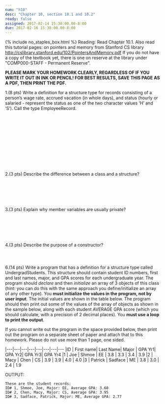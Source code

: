 ```yaml
---
num: "h10"
desc: "Chapter 10, section 10.1 and 10.2"
ready: false
assigned: 2017-02-14 15:30:00.00-8:00
due: 2017-02-16 15:30:00.00-8:00
---
```

{% include no_staples_box.html %}
Reading: Read Chapter 10.1. Also read this tutorial pages: on pointers and memory from Stanford CS library http://cslibrary.stanford.edu/102/PointersAndMemory.pdf If you do not have a copy of the textbook yet, there is one on reserve at the library under "COMP000-STAFF - Permanent Reserve".

<b>PLEASE MARK YOUR HOMEWORK CLEARLY, REGARDLESS OF IF YOU WRITE IT OUT IN INK OR PENCIL! FOR BEST RESULTS, SAVE THIS PAGE AS A PDF, THEN PRINT THE PDF.</b>

1.(8 pts) Write a definition for a structure type for records consisting of a person’s wage rate, accrued vacation (in whole days), and status (hourly or salaried - represent the status as one of the two character values ‘H’ and ‘S’).  Call the type EmployeeRecord.
<div style="margin-bottom:14em"></div>

2.(3 pts) Describe the difference between a class and a structure?
<div style="margin-bottom:7em"></div>

3.(3 pts) Explain why member variables are usually private?
<div style="margin-bottom:7em"></div>

4.(3 pts) Describe the purpose of a constructor?

<div class="pagebreak"></div>

<div style="margin-bottom:4em"></div>

6.(14 pts) Write a program that has a definition for a structure type called UndergradStudents. This structure should contain student ID numbers, first and last names, major, and GPA scores for each undergraduate year. 
The program should *declare* and then *initialize* an array of 3 objects of this class (hint: you can do this with the same approach you define/initialize an array of any other type). You **must initialize the values in the program, not by user input**.  The initial values are shown in the table below. 
The program should then print out some of the values of the array of objects as shown in the sample below, along with each student AVERAGE GPA score (which you should calculate, with a precision of 2 decimal places). You **must use a loop to print the output**.

If you cannot write out the program in the space provided below, then print out the program on a separate sheet of paper and attach that to this homework. Please do not use more than 1 page, one sided.

<div markdown="1">
|---|---|---|---|---|---|---|---
|ID | First name| Last Name| Major | GPA Yr1|  GPA Yr2| GPA Yr3| GPA Yr4
|1 | Joe | Shmoe | EE | 3.8 | 3.3 | 3.4 | 3.9
|2 | Macy | Chen | CS | 3.9 | 3.9 | 4.0 | 4.0
|3 | Patrick | Sadface | ME | 3.8 | 3.0 | 2.4 | 1.9

OUTPUT:

```
These are the student records:
ID# 1, Shmoe, Joe, Major: EE, Average GPA: 3.60
ID# 2, Chen, Macy, Major: CS, Average GPA: 3.95
ID# 3, Sadface, Patrick, Major: ME, Average GPA: 2.77
```
</div>
